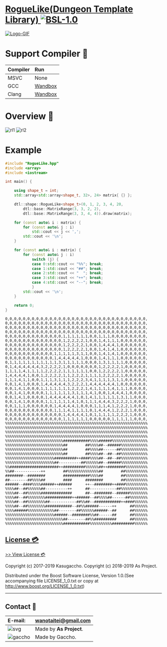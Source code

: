 ﻿# [RogueLike(Dungeon Template Library) ](https://github.com/Kasugaccho/DungeonTemplateLibrary) [![BSL-1.0](https://img.shields.io/badge/license-BSL--1.0-blue.svg)](https://github.com/Kasugaccho/DungeonTemplateLibrary/blob/master/LICENSE_1_0.txt)


[![Logo-GIF](https://kasugaccho.github.io/DungeonPicture/Picture/Logo/logo_color800_2.gif)](https://github.com/Kasugaccho/DungeonTemplateLibrary)

# Support Compiler 🔧

|Compiler|Run|
|:---|:---|
|MSVC|None|
|GCC|[Wandbox](https://wandbox.org/permlink/mh9FPcIeSE4UyPkL)|
|Clang|[Wandbox](https://wandbox.org/permlink/rH99RSoLGXrDu8CU)|

# Overview 💬

![rl1](https://Kasugaccho.github.io/DungeonPicture/Picture/Dungeon/nrl256.gif) 
![rl2](https://Kasugaccho.github.io/DungeonPicture/Picture/Dungeon/nrl_player256.gif)

# Example

```cpp
#include "RogueLike.hpp"
#include <array>
#include <iostream>

int main() {

	using shape_t = int;
	std::array<std::array<shape_t, 32>, 24> matrix{ {} };

	dtl::shape::RogueLike<shape_t>(0, 1, 2, 3, 4, 20,
		dtl::base::MatrixRange(3, 3, 2, 2),
		dtl::base::MatrixRange(3, 3, 4, 4)).draw(matrix);

	for (const auto& i : matrix) {
		for (const auto& j : i)
			std::cout << j << ',';
		std::cout << '\n';
	}

	for (const auto& i : matrix) {
		for (const auto& j : i)
			switch (j) {
			case 0:std::cout << "%%"; break;
			case 1:std::cout << "##"; break;
			case 2:std::cout << "  "; break;
			case 3:std::cout << "++"; break;
			case 4:std::cout << "--"; break;
			}
		std::cout << '\n';
	}

	return 0;
}
```

```
0,0,0,0,0,0,0,0,0,0,0,0,0,0,0,0,0,0,0,0,0,0,0,0,0,0,0,0,0,0,0,0,
0,0,0,0,0,0,0,0,0,0,0,0,0,0,0,0,0,0,0,0,0,0,0,0,0,0,0,0,0,0,0,0,
0,0,0,0,0,0,0,0,0,0,0,0,0,0,0,0,0,0,0,0,0,0,0,0,0,0,0,0,0,0,0,0,
0,0,0,0,0,0,0,0,0,0,0,0,0,0,0,0,0,0,0,0,0,0,0,0,0,0,0,0,0,0,0,0,
0,0,0,0,0,0,0,0,0,0,0,0,0,1,1,1,1,1,1,0,0,1,1,1,0,0,0,0,0,0,0,0,
0,0,0,0,0,0,0,0,0,0,0,0,0,1,2,2,2,2,1,0,0,1,4,1,1,1,0,0,0,0,0,0,
0,0,0,0,0,0,0,0,0,0,0,0,0,1,2,2,2,2,1,0,0,1,4,4,4,1,0,0,0,0,0,0,
0,0,0,0,0,0,0,0,0,0,0,0,0,1,2,2,2,2,1,0,0,1,4,1,4,1,0,0,0,0,0,0,
0,0,0,0,0,0,0,0,0,0,0,1,1,1,1,1,3,1,1,0,0,1,4,1,4,1,0,0,0,0,0,0,
0,0,0,0,0,0,0,0,0,0,0,1,4,4,4,4,4,1,0,0,0,1,4,1,1,1,0,0,0,0,0,0,
0,1,1,1,1,1,1,1,1,1,1,1,3,1,1,1,1,1,0,0,0,1,3,1,1,1,1,0,0,0,0,0,
0,1,4,4,4,4,4,4,3,2,2,2,2,1,0,0,0,0,0,0,0,1,2,2,2,2,1,0,0,0,0,0,
1,1,1,1,4,1,1,1,1,2,2,2,2,1,1,1,1,1,1,0,0,1,2,2,2,2,1,0,0,0,0,0,
1,4,4,4,4,1,0,0,1,2,2,2,2,1,1,2,2,2,1,1,1,1,2,2,2,2,1,0,0,0,0,0,
1,1,1,4,1,1,0,0,1,1,1,3,1,1,1,2,2,2,3,4,1,1,1,1,3,1,1,0,0,0,0,0,
0,0,1,4,1,0,0,0,1,4,4,4,4,4,3,2,2,2,1,4,4,4,4,4,4,1,0,0,0,0,0,0,
0,0,1,4,1,0,0,0,1,1,1,1,1,1,1,2,2,2,1,4,1,1,1,1,4,1,1,1,0,0,0,0,
0,0,1,4,1,0,0,0,0,1,1,1,1,1,1,3,1,1,1,4,1,0,0,1,4,4,4,1,0,0,0,0,
0,0,1,4,1,0,0,0,0,1,4,4,4,4,4,4,1,0,1,4,1,1,1,1,1,1,3,1,1,0,0,0,
0,0,1,4,1,0,0,0,0,1,1,1,1,1,1,4,1,0,1,1,1,4,4,4,3,2,2,2,1,0,0,0,
0,0,1,1,1,0,0,0,0,0,0,1,4,4,4,4,1,0,0,0,1,1,1,4,1,2,2,2,1,0,0,0,
0,0,0,0,0,0,0,0,0,0,0,1,1,1,4,1,1,1,1,0,1,4,4,4,1,2,2,2,1,0,0,0,
0,0,0,0,0,0,0,0,0,0,0,0,0,1,4,4,4,4,1,0,1,1,1,1,1,2,2,2,1,0,0,0,
0,0,0,0,0,0,0,0,0,0,0,0,0,1,1,1,1,1,1,0,0,0,0,0,1,1,1,1,1,0,0,0,
%%%%%%%%%%%%%%%%%%%%%%%%%%%%%%%%%%%%%%%%%%%%%%%%%%%%%%%%%%%%%%%%
%%%%%%%%%%%%%%%%%%%%%%%%%%%%%%%%%%%%%%%%%%%%%%%%%%%%%%%%%%%%%%%%
%%%%%%%%%%%%%%%%%%%%%%%%%%%%%%%%%%%%%%%%%%%%%%%%%%%%%%%%%%%%%%%%
%%%%%%%%%%%%%%%%%%%%%%%%%%%%%%%%%%%%%%%%%%%%%%%%%%%%%%%%%%%%%%%%
%%%%%%%%%%%%%%%%%%%%%%%%%%############%%%%######%%%%%%%%%%%%%%%%
%%%%%%%%%%%%%%%%%%%%%%%%%%##        ##%%%%##--######%%%%%%%%%%%%
%%%%%%%%%%%%%%%%%%%%%%%%%%##        ##%%%%##------##%%%%%%%%%%%%
%%%%%%%%%%%%%%%%%%%%%%%%%%##        ##%%%%##--##--##%%%%%%%%%%%%
%%%%%%%%%%%%%%%%%%%%%%##########++####%%%%##--##--##%%%%%%%%%%%%
%%%%%%%%%%%%%%%%%%%%%%##----------##%%%%%%##--######%%%%%%%%%%%%
%%######################++##########%%%%%%##++########%%%%%%%%%%
%%##------------++        ##%%%%%%%%%%%%%%##        ##%%%%%%%%%%
########--########        ############%%%%##        ##%%%%%%%%%%
##--------##%%%%##        ####      ########        ##%%%%%%%%%%
######--####%%%%######++######      ++--########++####%%%%%%%%%%
%%%%##--##%%%%%%##----------++      ##------------##%%%%%%%%%%%%
%%%%##--##%%%%%%##############      ##--########--######%%%%%%%%
%%%%##--##%%%%%%%%############++######--##%%%%##------##%%%%%%%%
%%%%##--##%%%%%%%%##------------##%%##--############++####%%%%%%
%%%%##--##%%%%%%%%############--##%%######------++      ##%%%%%%
%%%%######%%%%%%%%%%%%##--------##%%%%%%######--##      ##%%%%%%
%%%%%%%%%%%%%%%%%%%%%%######--########%%##------##      ##%%%%%%
%%%%%%%%%%%%%%%%%%%%%%%%%%##--------##%%##########      ##%%%%%%
%%%%%%%%%%%%%%%%%%%%%%%%%%############%%%%%%%%%%##########%%%%%%
```

## [License 💳](https://github.com/Kasugaccho/DungeonTemplateLibrary/blob/master/LICENSE_1_0.txt)

[>> View License 💳](https://github.com/Kasugaccho/DungeonTemplateLibrary/blob/master/LICENSE_1_0.txt)

Copyright (c) 2017-2019 Kasugaccho.
Copyright (c) 2018-2019 As Project.

Distributed under the Boost Software License, Version 1.0.(See accompanying file LICENSE_1_0.txt or copy at http://www.boost.org/LICENSE_1_0.txt)

---

## Contact 📮

|E-mail:|wanotaitei@gmail.com|
|:---|:---|
|![svg](https://Kasugaccho.github.io/DungeonPicture/Picture/as_logo.svg)|Made by **As Project**.|
|![gaccho](https://Kasugaccho.github.io/DungeonPicture/Picture/gaccho_icon.svg)|Made by Gaccho.|
